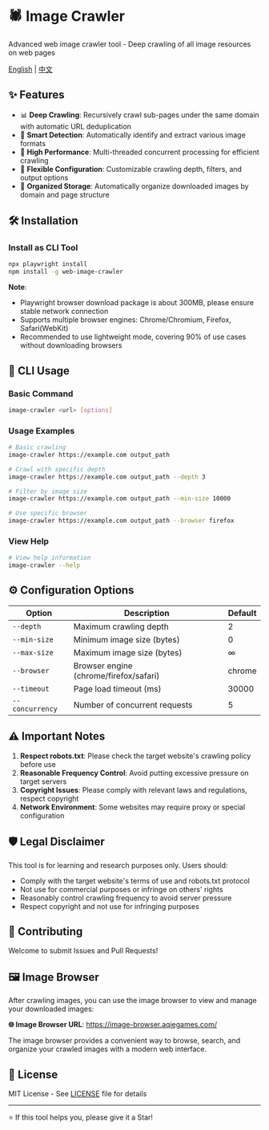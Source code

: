# 🕷️ Image Crawler

Advanced web image crawler tool - Deep crawling of all image resources on web pages

[English](README.md) | [中文](README.zh-CN.md)

## ✨ Features

- 📊 **Deep Crawling**: Recursively crawl sub-pages under the same domain with automatic URL deduplication
- 🎯 **Smart Detection**: Automatically identify and extract various image formats
- 🚀 **High Performance**: Multi-threaded concurrent processing for efficient crawling
- 🔧 **Flexible Configuration**: Customizable crawling depth, filters, and output options
- 💾 **Organized Storage**: Automatically organize downloaded images by domain and page structure

## 🛠️ Installation

### Install as CLI Tool

```bash
npx playwright install
npm install -g web-image-crawler
```

**Note**: 
- Playwright browser download package is about 300MB, please ensure stable network connection
- Supports multiple browser engines: Chrome/Chromium, Firefox, Safari(WebKit)
- Recommended to use lightweight mode, covering 90% of use cases without downloading browsers

## 📖 CLI Usage

### Basic Command

```bash
image-crawler <url> [options]
```

### Usage Examples

```bash
# Basic crawling
image-crawler https://example.com output_path

# Crawl with specific depth
image-crawler https://example.com output_path --depth 3

# Filter by image size
image-crawler https://example.com output_path --min-size 10000

# Use specific browser
image-crawler https://example.com output_path --browser firefox
```

### View Help

```bash
# View help information
image-crawler --help
```

## ⚙️ Configuration Options

| Option | Description | Default |
|--------|-------------|---------|
| `--depth` | Maximum crawling depth | 2 |
| `--min-size` | Minimum image size (bytes) | 0 |
| `--max-size` | Maximum image size (bytes) | ∞ |
| `--browser` | Browser engine (chrome/firefox/safari) | chrome |
| `--timeout` | Page load timeout (ms) | 30000 |
| `--concurrency` | Number of concurrent requests | 5 |

## ⚠️ Important Notes

1. **Respect robots.txt**: Please check the target website's crawling policy before use
2. **Reasonable Frequency Control**: Avoid putting excessive pressure on target servers
3. **Copyright Issues**: Please comply with relevant laws and regulations, respect copyright
4. **Network Environment**: Some websites may require proxy or special configuration

## 🛡️ Legal Disclaimer

This tool is for learning and research purposes only. Users should:

- Comply with the target website's terms of use and robots.txt protocol
- Not use for commercial purposes or infringe on others' rights
- Reasonably control crawling frequency to avoid server pressure
- Respect copyright and not use for infringing purposes

## 🤝 Contributing

Welcome to submit Issues and Pull Requests!


## 🖼️ Image Browser

After crawling images, you can use the image browser to view and manage your downloaded images:

**🌐 Image Browser URL**: https://image-browser.aqiegames.com/

The image browser provides a convenient way to browse, search, and organize your crawled images with a modern web interface.

## 📄 License

MIT License - See [LICENSE](LICENSE) file for details

---

⭐ If this tool helps you, please give it a Star! 